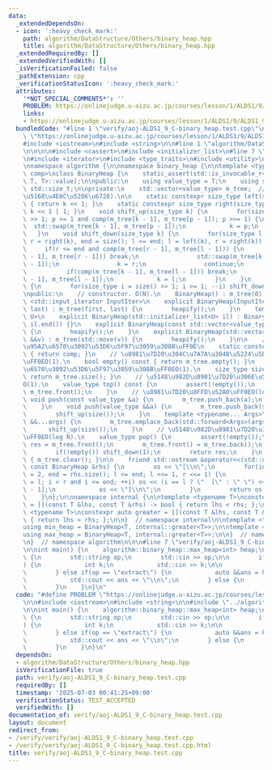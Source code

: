 ```yaml
---
data:
  _extendedDependsOn:
  - icon: ':heavy_check_mark:'
    path: algorithm/DataStructure/Others/binary_heap.hpp
    title: algorithm/DataStructure/Others/binary_heap.hpp
  _extendedRequiredBy: []
  _extendedVerifiedWith: []
  _isVerificationFailed: false
  _pathExtension: cpp
  _verificationStatusIcon: ':heavy_check_mark:'
  attributes:
    '*NOT_SPECIAL_COMMENTS*': ''
    PROBLEM: https://onlinejudge.u-aizu.ac.jp/courses/lesson/1/ALDS1/9/ALDS1_9_C
    links:
    - https://onlinejudge.u-aizu.ac.jp/courses/lesson/1/ALDS1/9/ALDS1_9_C
  bundledCode: "#line 1 \"verify/aoj-ALDS1_9_C-binary_heap.test.cpp\"\n#define PROBLEM\
    \ \"https://onlinejudge.u-aizu.ac.jp/courses/lesson/1/ALDS1/9/ALDS1_9_C\"\n\n\
    #include <iostream>\n#include <string>\n\n#line 1 \"algorithm/DataStructure/Others/binary_heap.hpp\"\
    \n\n\n\n#include <cassert>\n#include <initializer_list>\n#line 7 \"algorithm/DataStructure/Others/binary_heap.hpp\"\
    \n#include <iterator>\n#include <type_traits>\n#include <utility>\n#include <vector>\n\
    \nnamespace algorithm {\n\nnamespace binary_heap {\n\ntemplate <typename T, auto\
    \ comp>\nclass BinaryHeap {\n    static_assert(std::is_invocable_r<bool, decltype(comp),\
    \ T, T>::value);\n\npublic:\n    using value_type = T;\n    using size_type =\
    \ std::size_t;\n\nprivate:\n    std::vector<value_type> m_tree;  // m_tree[]:=(\u5B8C\
    \u5168\u4E8C\u5206\u6728).\n\n    static constexpr size_type left(size_type k)\
    \ { return k << 1; }\n    static constexpr size_type right(size_type k) { return\
    \ k << 1 | 1; }\n    void shift_up(size_type k) {\n        for(size_type p = k\
    \ >> 1; p >= 1 and comp(m_tree[k - 1], m_tree[p - 1]); p >>= 1) {\n          \
    \  std::swap(m_tree[k - 1], m_tree[p - 1]);\n            k = p;\n        }\n \
    \   }\n    void shift_down(size_type k) {\n        for(size_type l = left(k),\
    \ r = right(k), end = size(); l <= end; l = left(k), r = right(k)) {\n       \
    \     if(r <= end and comp(m_tree[r - 1], m_tree[l - 1])) {\n                if(comp(m_tree[k\
    \ - 1], m_tree[r - 1])) break;\n                std::swap(m_tree[k - 1], m_tree[r\
    \ - 1]);\n                k = r;\n                continue;\n            }\n \
    \           if(comp(m_tree[k - 1], m_tree[l - 1])) break;\n            std::swap(m_tree[k\
    \ - 1], m_tree[l - 1]);\n            k = l;\n        }\n    }\n    void heapify()\
    \ {\n        for(size_type i = size() >> 1; i >= 1; --i) shift_down(i);\n    }\n\
    \npublic:\n    // constructor. O(N).\n    BinaryHeap() : m_tree(0) {}\n    template\
    \ <std::input_iterator InputIter>\n    explicit BinaryHeap(InputIter first, InputIter\
    \ last) : m_tree(first, last) {\n        heapify();\n    }\n    template <typename\
    \ U>\n    explicit BinaryHeap(std::initializer_list<U> il) : BinaryHeap(il.begin(),\
    \ il.end()) {}\n    explicit BinaryHeap(const std::vector<value_type> &v) : m_tree(v)\
    \ {\n        heapify();\n    }\n    explicit BinaryHeap(std::vector<value_type>\
    \ &&v) : m_tree(std::move(v)) {\n        heapify();\n    }\n\n    // \u6BD4\u8F03\
    \u95A2\u6570\u3092\u53D6\u5F97\u3059\u308B\uFF0E\n    static constexpr auto compare()\
    \ { return comp; }\n    // \u8981\u7D20\u304C\u7A7A\u304B\u5224\u5B9A\u3059\u308B\
    \uFF0EO(1).\n    bool empty() const { return m_tree.empty(); }\n    // \u8981\u7D20\
    \u6570\u3092\u53D6\u5F97\u3059\u308B\uFF0EO(1).\n    size_type size() const {\
    \ return m_tree.size(); }\n    // \u5148\u982D\u8981\u7D20\u306E\u53C2\u7167\uFF0E\
    O(1).\n    value_type top() const {\n        assert(!empty());\n        return\
    \ m_tree.front();\n    }\n    // \u8981\u7D20\u8FFD\u52A0\uFF0EO(log N).\n   \
    \ void push(const value_type &a) {\n        m_tree.push_back(a);\n        shift_up(size());\n\
    \    }\n    void push(value_type &&a) {\n        m_tree.push_back(std::move(a));\n\
    \        shift_up(size());\n    }\n    template <typename... Args>\n    void emplace(Args\
    \ &&...args) {\n        m_tree.emplace_back(std::forward<Args>(args)...);\n  \
    \      shift_up(size());\n    }\n    // \u5148\u982D\u8981\u7D20\u306E\u524A\u9664\
    \uFF0EO(log N).\n    value_type pop() {\n        assert(!empty());\n        value_type\
    \ res = m_tree.front();\n        m_tree.front() = m_tree.back();\n        m_tree.pop_back();\n\
    \        if(!empty()) shift_down(1);\n        return res;\n    }\n    void reset()\
    \ { m_tree.clear(); }\n\n    friend std::ostream &operator<<(std::ostream &os,\
    \ const BinaryHeap &rhs) {\n        os << \"[\\n\";\n        for(int l = 1, r\
    \ = 2, end = rhs.size(); l <= end; l <<= 1, r <<= 1) {\n            for(int i\
    \ = l; i < r and i <= end; ++i) os << (i == l ? \"  [\" : \" \") << rhs.m_tree[i\
    \ - 1];\n            os << \"]\\n\";\n        }\n        return os << \"]\";\n\
    \    }\n};\n\nnamespace internal {\n\ntemplate <typename T>\nconstexpr auto less\
    \ = [](const T &lhs, const T &rhs) -> bool { return lhs < rhs; };\n\ntemplate\
    \ <typename T>\nconstexpr auto greater = [](const T &lhs, const T &rhs) -> bool\
    \ { return lhs > rhs; };\n\n}  // namespace internal\n\ntemplate <typename T>\n\
    using min_heap = BinaryHeap<T, internal::greater<T>>;\n\ntemplate <typename T>\n\
    using max_heap = BinaryHeap<T, internal::greater<T>>;\n\n}  // namespace binary_heap\n\
    \n}  // namespace algorithm\n\n\n#line 7 \"verify/aoj-ALDS1_9_C-binary_heap.test.cpp\"\
    \n\nint main() {\n    algorithm::binary_heap::max_heap<int> heap;\n\n    while(true)\
    \ {\n        std::string op;\n        std::cin >> op;\n\n        if(op == \"insert\"\
    ) {\n            int k;\n            std::cin >> k;\n\n            heap.push(k);\n\
    \        } else if(op == \"extract\") {\n            auto &&ans = heap.pop();\n\
    \            std::cout << ans << \"\\n\";\n        } else {\n            break;\n\
    \        }\n    }\n}\n"
  code: "#define PROBLEM \"https://onlinejudge.u-aizu.ac.jp/courses/lesson/1/ALDS1/9/ALDS1_9_C\"\
    \n\n#include <iostream>\n#include <string>\n\n#include \"../algorithm/DataStructure/Others/binary_heap.hpp\"\
    \n\nint main() {\n    algorithm::binary_heap::max_heap<int> heap;\n\n    while(true)\
    \ {\n        std::string op;\n        std::cin >> op;\n\n        if(op == \"insert\"\
    ) {\n            int k;\n            std::cin >> k;\n\n            heap.push(k);\n\
    \        } else if(op == \"extract\") {\n            auto &&ans = heap.pop();\n\
    \            std::cout << ans << \"\\n\";\n        } else {\n            break;\n\
    \        }\n    }\n}\n"
  dependsOn:
  - algorithm/DataStructure/Others/binary_heap.hpp
  isVerificationFile: true
  path: verify/aoj-ALDS1_9_C-binary_heap.test.cpp
  requiredBy: []
  timestamp: '2025-07-03 00:41:25+09:00'
  verificationStatus: TEST_ACCEPTED
  verifiedWith: []
documentation_of: verify/aoj-ALDS1_9_C-binary_heap.test.cpp
layout: document
redirect_from:
- /verify/verify/aoj-ALDS1_9_C-binary_heap.test.cpp
- /verify/verify/aoj-ALDS1_9_C-binary_heap.test.cpp.html
title: verify/aoj-ALDS1_9_C-binary_heap.test.cpp
---
```

